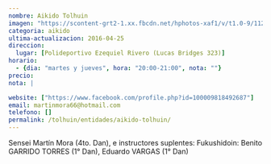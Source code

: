 ```yaml
---
nombre: Aikido Tolhuin
imagen: "https://scontent-grt2-1.xx.fbcdn.net/hphotos-xaf1/v/t1.0-9/11260486_103224410014842_6433484307778093638_n.jpg?oh=4a13d007a948ffd7e16d69761941bc93&oe=57AE53B6"
categoria: aikido
ultima-actualizacion: 2016-04-25
direccion: 
  lugar: [Polideportivo Ezequiel Rivero (Lucas Bridges 323)]
horario: 
  - {dia: "martes y jueves", hora: "20:00-21:00", nota: ""}
precio: 
nota: | 

website: ["https://www.facebook.com/profile.php?id=100009818492687"]
email: martinmora66@hotmail.com
telefono: []
permalink: /tolhuin/entidades/aikido-tolhuin/
---
```


Sensei Martín Mora (4to. Dan), e instructores suplentes: Fukushidoin: Benito GARRIDO TORRES (1° Dan), Eduardo VARGAS (1° Dan)